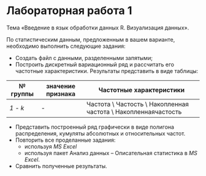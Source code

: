 # Лабораторная работа 1

Тема «Введение в язык обработки данных R. Визуализация данных».

По статистическим данным, предложенным в вашем варианте, необходимо выполнить
следующие задания:

* Создать файл с данными, разделенными запятыми;
* Построить дискретный вариационный ряд и рассчитать его частотные
  характеристики. Результаты представить в виде таблицы:

| № группы | значение признака | Частотные характеристики                                       |
| -------- | ----------------- | -------------------------------------------------------------- |
| _1 - k_  | -                 | Частота \ Частость \ Накопленная частота \ Накопленнаячастость |

* Представить построенный ряд графически в виде полигона распределения, кумуляты
  абсолютных и относительных частот.
* Повторить все проделанные задания:
  * используя _MS Excel_
  * используя пакет Анализ данных – Описательная статистика в _MS Excel_.
* Сравнить полученные результаты.
